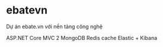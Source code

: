 # ebatevn
Dự án ebate.vn với nền tảng công nghệ

ASP.NET Core MVC 2
MongoDB
Redis cache
Elastic + Kibana

